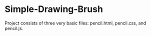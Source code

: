 # Simple-Drawing-Brush
Project consists of three very basic files: pencil.html, pencil.css, and pencil.js.

